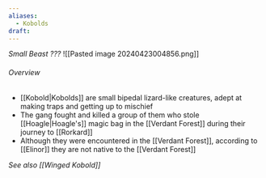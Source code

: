 ```yaml
---
aliases:
  - Kobolds
draft:
---
```

*Small Beast ???*
![[Pasted image 20240423004856.png]]
###### Overview
- [[Kobold|Kobolds]] are small bipedal lizard-like creatures, adept at making traps and getting up to mischief
- The gang fought and killed a group of them who stole [[Hoagle|Hoagle's]] magic bag in the [[Verdant Forest]] during their journey to [[Rorkard]]
- Although they were encountered in the [[Verdant Forest]], according to [[Elinor]]  they are not native to the [[Verdant Forest]]

*See also [[Winged Kobold]]*